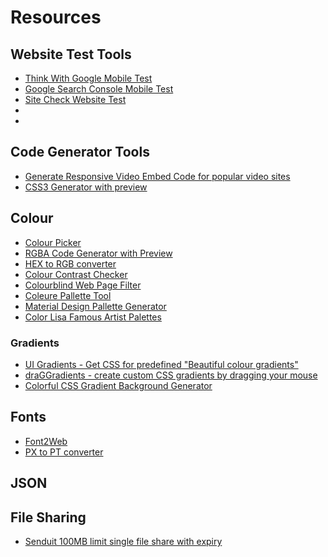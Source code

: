 # Resources

## Website Test Tools

- [Think With Google Mobile Test](https://testmysite.thinkwithgoogle.com/)
- [Google Search Console Mobile Test](https://search.google.com/search-console/mobile-friendly)
- [Site Check Website Test](http://uitest.com/en/check/)
- []()
- []()


## Code Generator Tools

- [Generate Responsive Video Embed Code for popular video sites](http://embedresponsively.com/)
- [CSS3 Generator with preview](http://css3generator.com/)

## Colour

- [Colour Picker](http://www.colorpicker.com/)
- [RGBA Code Generator with Preview](http://www.css3maker.com/css-3-rgba.html)
- [HEX to RGB converter](http://hex.colorrrs.com/)
- [Colour Contrast Checker](https://snook.ca/technical/colour_contrast/colour.html)
- [Colourblind Web Page Filter](http://colorfilter.wickline.org/)
- [Coleure Pallette Tool](https://www.coleure.com/)
- [Material Design Pallette Generator](http://www.materialpalette.com/)
- [Color Lisa Famous Artist Palettes](http://colorlisa.com/)

### Gradients

- [UI Gradients - Get CSS for predefined "Beautiful colour gradients"](http://uigradients.com/)
- [draGGradients - create custom CSS gradients by dragging your mouse](http://elrumordelaluz.github.io/draGGradients/)
- [Colorful CSS Gradient Background Generator](http://www.webcore-it.com/colorful-background/)

## Fonts

- [Font2Web](http://www.font2web.com/)
- [PX to PT converter](http://www.endmemo.com/sconvert/pixelpoint.php)

## JSON


## File Sharing

- [Senduit 100MB limit single file share with expiry](http://www.senduit.com/)

